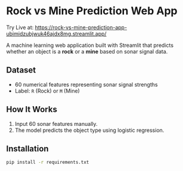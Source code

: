 # Rock vs Mine Prediction Web App

Try Live at:  https://rock-vs-mine-prediction-app-ubimidzubjwuk46ajdx8mg.streamlit.app/

A machine learning web application built with Streamlit that predicts whether an object is a **rock** or a **mine** based on sonar signal data.

## Dataset
- 60 numerical features representing sonar signal strengths
- Label: `R` (Rock) or `M` (Mine)

## How It Works
1. Input 60 sonar features manually.
2. The model predicts the object type using logistic regression.

## Installation

```bash
pip install -r requirements.txt
